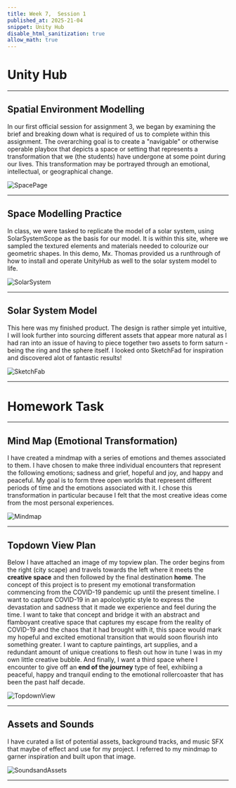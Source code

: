 ```yaml
---
title: Week 7,  Session 1
published_at: 2025-21-04
snippet: Unity Hub
disable_html_sanitization: true
allow_math: true
---
```


# Unity Hub

--- 

## Spatial Environment Modelling 

In our first official session for assignment 3, we began by examining the brief and breaking down what is required of us to complete within this assignment. The overarching goal is to create a "navigable" or otherwise operable playbox that depicts a space or setting that represents a transformation that we (the students) have undergone at some point during our lives. This transformation may be portrayed through an emotional, intellectual, or geographical change. 

![SpacePage](/w01s1/Space%20Odyssey.png)

---

## Space Modelling Practice 

In class, we were tasked to replicate the model of a solar system, using SolarSystemScope as the basis for our model. It is within this site, where we sampled the textured elements and materials needed to colourize our geometric shapes. In this demo, Mx. Thomas provided us a runthrough of how to install and operate UnityHub as well to the solar system model to life. 

![SolarSystem](/w01s1/Planet%20Fitness.png)


---

## Solar System Model 

This here was my finished product. The design is rather simple yet intuitive, I will look further into sourcing different assets that appear more natural as I had ran into an issue of having to piece together two assets to form saturn - being the ring and the sphere itself. I looked onto SketchFad for inspiration and discovered alot of fantastic results!

![SketchFab](/w01s1/SketchFab.png)

--- 

# Homework Task

--- 

## Mind Map (Emotional Transformation)

I have created a mindmap with a series of emotions and themes associated to them. I have chosen to make three individual encounters that represent the following emotions; sadness and grief, hopeful and joy, and happy and peaceful. My goal is to form three open worlds that represent different periods of time and the emotions associated with it. I chose this transformation in particular because I felt that the most creative ideas come from the most personal experiences. 


![Mindmap](/w01s1/Mindmap.webp)


--- 


 ## Topdown View Plan

Below I have attached an image of my topview plan. The order begins from the right (city scape) and travels towards the left where it meets the **creative space** and then followed by the final destination **home**. The concept of this project is to present my emotional transformation commencing from the COVID-19 pandemic up until the present timeline. I want to capture COVID-19 in an apolcolyptic style to express the devastation and sadness that it made we experience and feel during the time. I want to take that concept and bridge it with an abstract and flamboyant creative space that captures my escape from the reality of COVID-19 and the chaos that it had brought with it, this space would mark my hopeful and excited emotional transition that would soon flourish into something greater. I want to capture paintings, art supplies, and a redundant amount of unique creations to flesh out how in tune I was in my own little creative bubble. And finally, I want a third space where I encounter to give off an **end of the journey** type of feel, exhibiing a peaceful, happy and tranquil ending to the emotional rollercoaster that has been the past half decade. 

![TopdownView](/w01s1/Top%20Down%20View.webp)

---

## Assets and Sounds

I have curated a list of potential assets, background tracks, and music SFX that maybe of effect and use for my project. I referred to my mindmap to garner inspiration and built upon that image. 

![SoundsandAssets](/w01s1/SoundsandAssets.png)


---